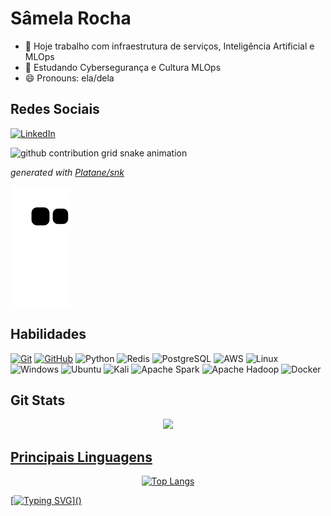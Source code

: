 # Sâmela Rocha

- 🔭 Hoje trabalho com infraestrutura de serviços, Inteligência Artificial e MLOps
- 🌱 Estudando Cybersegurança e Cultura MLOps
- 😄 Pronouns: ela/dela

## Redes Sociais

  [![LinkedIn](https://img.shields.io/badge/LinkedIn-0077B5?style=for-the-badge&logo=linkedin&logoColor=white)](https://www.linkedin.com/in/samela-rocha)

<picture>
  <source media="(prefers-color-scheme: dark)" srcset="https://raw.githubusercontent.com/samelakaroline/output/github-contribution-grid-snake-dark.svg">
  <source media="(prefers-color-scheme: light)" srcset="https://raw.githubusercontent.com/samelakaroline/output/github-contribution-grid-snake.svg">
  <img alt="github contribution grid snake animation" src="https://raw.githubusercontent.com/samelakaroline/output/github-contribution-grid-snake.svg">
</picture>

_generated with [Platane/snk](https://github.com/Platane/snk)_

<div>   
  
  ![Snake gif](https://github.com/samelakaroline/samelakaroline/blob/output/github-contribution-grid-snake.svg)
</div>

## Habilidades

[![Git](https://img.shields.io/badge/Git-000?style=for-the-badge&logo=git&logoColor=E94D5F)](https://git-scm.com/doc)
[![GitHub](https://img.shields.io/badge/GitHub-000?style=for-the-badge&logo=github&logoColor=30A3DC)](https://docs.github.com/)
![Python](https://img.shields.io/badge/python-3670A0?style=for-the-badge&logo=python&logoColor=ffdd54)
![Redis](https://img.shields.io/badge/redis-%23DD0031.svg?style=for-the-badge&logo=redis&logoColor=white) 
![PostgreSQL](https://img.shields.io/badge/PostgreSQL-000?style=for-the-badge&logo=postgresql) 
![AWS](https://img.shields.io/badge/AWS-000.svg?style=for-the-badge&logo=amazon-aws&logoColor=white)
![Linux](https://img.shields.io/badge/Linux-000?style=for-the-badge&logo=linux&logoColor=FCC624)
![Windows](https://img.shields.io/badge/Windows-000?style=for-the-badge&logo=windows&logoColor=2CA5E0)
![Ubuntu](https://img.shields.io/badge/Ubuntu-35495E?style=for-the-badge&logo=ubuntu&logoColor=2CA5E0)
![Kali](https://img.shields.io/badge/Kali-268BEE?style=for-the-badge&logo=kalilinux&logoColor=white) 
![Apache Spark](https://img.shields.io/badge/Apache%20Spark-FDEE21?style=flat-square&logo=apachespark&logoColor=black)
![Apache Hadoop](https://img.shields.io/badge/Apache%20Hadoop-66CCFF?style=for-the-badge&logo=apachehadoop&logoColor=black)
![Docker](https://img.shields.io/badge/docker-%230db7ed.svg?style=for-the-badge&logo=docker&logoColor=white)

## Git Stats


<div align="center">
  <a href="https://github.com/samelakaroline">
  <img height="180em" src="https://github-readme-stats.vercel.app/api?username=samelakaroline&show_icons=true&theme=dark&include_all_commits=true&count_private=false"/>
</div>

## Principais Linguagens

<div align="center">
  
![Top Langs](https://github-readme-stats-git-masterrstaa-rickstaa.vercel.app/api/top-langs/?username=samelakaroline&layout=compact&bg_color=000&border_color=30A3DC&title_color=E94D5F&text_color=FFF)  

</div>


<!-- 	
  <summary><b>⚡ My best projects</b></summary>
  <br/>
<p align="center">
  <a href="https://github.com/samelakaroline/FeedBeasy">
    <img width='49%' align="center" src="https://github-readme-stats.vercel.app/api/pin/?username=samelakaroline&repo=FeedBeasy&theme=react" />
  </a>
  <span>&nbsp;</span>
  <a href="https://github.com/samelakaroline/FeedBack-app">
    <img width='49%' align="center" src="https://github-readme-stats.vercel.app/api/pin/?username=samelakaroline&repo=FeedBack-app&theme=react" />
  </a>
  <span>&nbsp;</span
</p> 
  ## -->
 
  
  [![Typing SVG](https://readme-typing-svg.herokuapp.com?font=Ubuntu&color=blue&vCenter=true&lines=samelakaroline+thanks+for+your+visit!)]()
  
